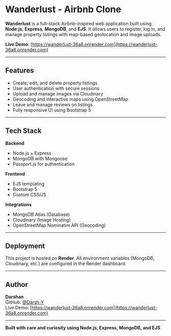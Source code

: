 # Wanderlust - Airbnb Clone

**Wanderlust** is a full-stack Airbnb-inspired web application built using **Node.js**, **Express**, **MongoDB**, and **EJS**. It allows users to register, log in, and manage property listings with map-based geolocation and image uploads.

**Live Demo**: [https://wanderlust-36a8.onrender.com](https://wanderlust-36a8.onrender.com)

---

## Features

- Create, edit, and delete property listings
- User authentication with secure sessions
- Upload and manage images via Cloudinary
- Geocoding and interactive maps using OpenStreetMap
- Leave and manage reviews on listings
- Fully responsive UI using Bootstrap 5

---

## Tech Stack

**Backend**
- Node.js + Express
- MongoDB with Mongoose
- Passport.js for authentication

**Frontend**
- EJS templating
- Bootstrap 5
- Custom CSS/JS

**Integrations**
- MongoDB Atlas (Database)
- Cloudinary (Image Hosting)
- OpenStreetMap Nominatim API (Geocoding)

---

## Deployment

This project is hosted on **Render**. All environment variables (MongoDB, Cloudinary, etc.) are configured in the Render dashboard.

---

## Author

**Darshan**  
GitHub: [@Darsh-Y](https://github.com/Darsh-Y)  
Live Demo: [https://wanderlust-36a8.onrender.com](https://wanderlust-36a8.onrender.com)

---

**Built with care and curiosity using Node.js, Express, MongoDB, and EJS**
